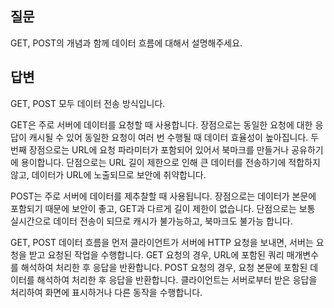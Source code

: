 ## 질문
GET, POST의 개념과 함께 데이터 흐름에 대해서 설명해주세요.

## 답변
GET, POST 모두 데이터 전송 방식입니다.

GET은 주로 서버에 데이터를 요청할 때 사용합니다.
장점으로는 동일한 요청에 대한 응답이 캐시될 수 있어 동일한 요청이 여러 번 수행될 때 데이터 효율성이 높아집니다.
두 번째 장점으로는 URL에 요청 파라미터가 포함되어 있어서 북마크를 만들거나 공유하기에 용이합니다.
단점으로는 URL 길이 제한으로 인해 큰 데이터를 전송하기에 적합하지 않고, 데이터가 URL에 노출되므로 보안에 취약합니다.

POST는 주로 서버에 데이터를 제추찰할 때 사용됩니다.
장점으로는 데이터가 본문에 포함되기 때문에 보안이 좋고, GET과 다르게 길이 제한이 없습니다.
단점으로는 보통 실시간으로 데이터 전송이 되므로 캐시가 불가능하고, 북마크도 불가능 합니다.

GET, POST 데이터 흐름을 먼저 클라이언트가 서버에 HTTP 요청을 보내면, 서버는 요청을 받고 요청된 작업을 수행합니다.
GET 요청의 경우, URL에 포함된 쿼리 매개변수를 해석하여 처리한 후 응답을 반환합니다.
POST 요청의 경우, 요청 본문에 포함된 데이터를 해석하여 처리한 후 응답을 반환합니다.
클라이언트는 서버로부터 받은 응답을 처리하여 화면에 표시하거나 다른 동작을 수행합니다.